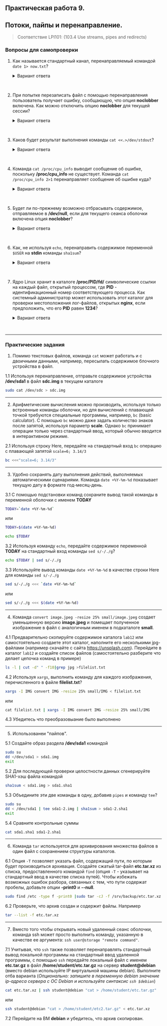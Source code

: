 ## Практическая работа 9. 
## Потоки, пайпы и перенаправление.

> Соответствие LPI101: (103.4 Use streams, pipes and redirects)

### Вопросы для самопроверки


1. Как называется стандартный канал, перенаправляемый командой `date 1> now.txt`?
    <details>
    <summary>Вариант ответа</summary>

    Стандартный вывод или **stdout**
    
    </details>
<br> 


2. При попытке перезаписать файл с помощью перенаправления пользователь получает ошибку, сообщающую, что опция **noclobber** включена. Как можно отключить опцию **noclobber** для текущей сессии?
    <details>
    <summary>Вариант ответа</summary>

    `set +C` или `set +o noclobber
    
    </details>
<br> 


3. Каков будет результат выполнения команды `cat <<.>/dev/stdout`?
    <details>
    <summary>Вариант ответа</summary>

    Bash перейдет в режим ввода Heredoc и выйдет из него, когда в строке появится точка. Набранный текст будет перенаправлен в **stdout** (выведен на экран).
    
    </details>
<br> 


4. Команда `cat /proc/cpu_info` выводит сообщение об ошибке, поскольку **/proc/cpu_info** не существует. Команда `cat /proc/cpu_info 2>1` перенаправляет сообщение об ошибке куда?
    <details>
    <summary>Вариант ответа</summary>

    К файлу с именем **1** в текущем каталоге.
    
    </details>
<br>    


5. Будет ли по-прежнему возможно отбрасывать содержимое, отправляемое в **/dev/null**, если для текущего сеанса оболочки включена опция **noclobber**?
    <details>
    <summary>Вариант ответа</summary>

    Да. **/dev/null** - это специальный файл, на который не действует **noclobber**.
    
    </details>
<br> 


6. Как, не используя `echo`, перенаправить содержимое переменной `$USER` на **stdin** команды `sha1sum`?
    <details>
    <summary>Вариант ответа</summary>

    ```sh
    $ sha1sum <<<$USER
    ```
    
    </details>
<br> 


7. Ядро Linux хранит в каталоге **/proc/PID/fd/** символические ссылки на каждый файл, открытый процессом, где **PID** - идентификационный номер соответствующего процесса. Как системный администратор может использовать этот каталог для проверки местоположения лог-файлов, открытых **nginx**, если предположить, что его **PID** равен **1234**?
    <details>
    <summary>Вариант ответа</summary>

    Выполнив команду 
    ```sh
    ls -l /proc/1234/fd
    ```
    вы увидите цели каждой символической ссылки в каталоге.
    
    </details>
<br> 







---
### Практические задания

1. Помимо текстовых файлов, команда `cat` может работать и с двоичными данными, например, пересылать содержимое блочного устройства в файл. 

1.1 Используя перенаправление, отправьте содержимое устройства **/dev/sda1** в файл **sdc.img** в текущем каталоге
```sh
sudo cat /dev/sdc > sdc.img
```

---
2. Арифметические вычисления можно производить, используя только встроенные команды оболочки, но для вычислений с плавающей точкой требуются специальные программы, например, `bc` (basic calculator). С помощью `bc` можно даже задать количество знаков после запятой, используя параметр **scale**. Однако `bc` принимает операции только через стандартный ввод, который обычно вводится в интерактивном режиме. 

2.1 Используя строку Here, передайте на стандартный вход `bc` операцию с плавающей запятой `scale=6; 3.14/3`
```sh
bc <<<"scale=6; 3.14/3"
```

---
3.  Удобно сохранять дату выполнения действий, выполняемых автоматическими сценариями. Команда `date +%Y-%m-%d` показывает текущую дату в формате год-месяц-день. 

3.1 C помощью подстановки команд сохраните вывод такой команды в переменной оболочки с именем **TODAY**
```sh
TODAY=`date +%Y-%m-%d`
```

или
```sh
TODAY=$(date +%Y-%m-%d)
```
```sh
echo $TODAY
```

3.2 Используя команду `echo`, передайте содержимое переменной **TODAY** на стандартный вход команды `sed s/-/./g`?
```sh
echo $TODAY | sed s/-/./g
```

3.3  Используйте вывод команды `date +%Y-%m-%d` в качестве строки Here для команды `sed s/-/./g`
```sh
sed s/-/./g <<< `date +%Y-%m-%d`
```
или
```sh
sed s/-/./g <<< $(date +%Y-%m-%d)
```

---
4.  Команда `convert image.jpeg -resize 25% small/image.jpeg` создает уменьшенную версию **image.jpeg** и помещает полученное изображение в файл с аналогичным именем в подкаталоге **small**. 

4.1 Предварительно скопируйте содержимое каталога `lab12` или самостоятельно создаете этот каталог, наполните его несколькими jpg-файлами (например скачайте с сайта https://unsplash.com). Перейдите в каталог `lab12` и создайте список файлов (самостоятельно разберите что делает цепочка команд в примере)
```sh
ls -l | cut -d" " -f10|grep jpg >filelist.txt
```

4.2 Используя `xargs`, выполнить команду для каждого изображения, перечисленного в файле **filelist.txt**?
```sh
xargs -I IMG convert IMG -resize 25% small/IMG < filelist.txt
```
или
```sh
сat filelist.txt | xargs -I IMG convert IMG -resize 25% small/IMG
```
4.3 Убедитесь что преобразовыание было выполнено

---
5. Использованеи "пайпов".
   
5.1  Создайте образ раздела **/dev/sda1** командой 
```sh
sudo su
dd </dev/sda1 > sda1.img
exit
``` 

5.2 Для последующей проверки целостности данных сгенерируйте SHA1-хэш файла командой 

```sh
sha1sum < sda1.img > sda1.sha1
```

5.3 Объедините эти две команды в одну, добавив `pipes` и команду `tee`?
```sh
sudo su
dd < /dev/sda1 | tee sda1-2.img | sha1sum > sda1-2.sha1
exit
```
5.4  Сравните контрольные суммы
```sh
cat sda1.sha1 sda1-2.sha1
```

---
6.  Команда `tar` используется для архивирования множества файлов в один файл с сохранением структуры каталогов.

6.1 Опция `-T` позволяет указать файл, содержащий пути, по которым будет производиться архивация. Создайте сжатый tar-файл **etc.tar.xz** из списка, предоставленного командой `find` (опция `-T` - указывает на стандартный ввод в качестве списка путей). Чтобы избежать возможных ошибок разбора, связанных с тем, что пути содержат пробелы, добавьте опции **-print0** и **--null**.

```sh
sudo find /etc -type f -print0 |sudo tar -cJ -f /srv/backup/etc.tar.xz --null -T -
```

6.2 Проверьте, что архив создан и содержит файлы. Например
```sh
tar --list -f etc.tar.xz
```

---
7. Вместо того чтобы открывать новый удаленный сеанс оболочки, команда ssh может просто выполнить команду, указанную в качестве ее аргумента: `ssh user@storage "remote command"`. 

7.1 Учитывая, что `ssh` также позволяет перенаправлять стандартный вывод локальной программы на стандартный ввод удаленной программы, с помощью `ssh` передайте локальный файл с именем **etc.tar.gz** в файл **/home/student/etc.tar.gz** на сервер **student@debian** (вместо debian используйте IP виртуальной машины debian). 
Выполните отба варианта (*Опционально: запишите в переменную debian значение ip-адреса сервера с ОС Debian и используйте синтаксис `ssh $debian`*)
```sh
cat etc.tar.xz | ssh student@debian "cat > /home/student/etc.tar.gz"
```
или
```sh
ssh student@debian "cat > /home/student/etc2.tar.gz" < etc.tar.xz
```
7.2 Перейдите на ВМ **debian** и убедитесь, что архив скопирован.

